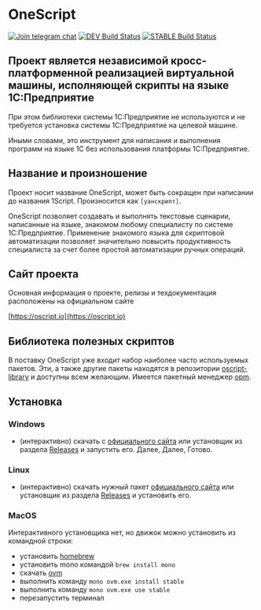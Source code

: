 # OneScript #

[![Join telegram chat](https://img.shields.io/badge/chat-telegram-blue?style=flat&logo=telegram)](https://t.me/oscript_library) [![DEV Build Status](https://build.oscript.io/buildStatus/icon?job=1Script%2Fdevelop&style=flat-square&subject=dev)](https://build.oscript.io/job/1Script/job/develop/) [![STABLE Build Status](https://build.oscript.io/buildStatus/icon?job=1Script%2Fmaster&style=flat-square&subject=stable)](https://build.oscript.io/job/1Script/job/master/)


## Проект является независимой кросс-платформенной реализацией виртуальной машины, исполняющей скрипты на языке 1С:Предприятие ##

При этом библиотеки системы 1С:Предприятие не используются и не требуется установка системы 1С:Предприятие на целевой машине.

Иными словами, это инструмент для написания и выполнения программ на языке 1С без использования платформы 1С:Предприятие.

## Название и произношение ##

Проект носит название OneScript, может быть сокращен при написании до названия 1Script. Произносится как `[уанскрипт]`.

OneScript позволяет создавать и выполнять текстовые сценарии, написанные на языке, знакомом любому специалисту по системе 1С:Предприятие. Применение знакомого языка для скриптовой автоматизации позволяет значительно повысить продуктивность специалиста за счет более простой автоматизации ручных операций.

## Сайт проекта ##

Основная информация о проекте, релизы и техдокументация расположены на официальном сайте

[https://oscript.io](https://oscript.io)

## Библиотека полезных скриптов ##

В поставку OneScript уже входит набор наиболее часто используемых пакетов. Эти, а также другие пакеты находятся в репозитории [oscript-library](https://github.com/oscript-library) и доступны всем желающим. Имеется пакетный менеджер [opm](https://github.com/oscript-library/opm).

## Установка ##

### Windows ###

- (интерактивно) скачать c [официального сайта](https://oscript.io) или установщик из раздела [Releases](https://github.com/EvilBeaver/OneScript/releases) и запустить его. Далее, Далее, Готово.

### Linux ###

- (интерактивно) скачать нужный пакет [официального сайта](https://oscript.io) или установщик из раздела [Releases](https://github.com/EvilBeaver/OneScript/releases) и установить его.

### MacOS ###

Интерактивного установщика нет, но движок можно установить из командной строки:

- установить [homebrew](https://brew.sh/index_ru)
- установить mono командой `brew install mono`
- скачать [ovm](https://github.com/oscript-library/ovm/releases)
- выполнить команду `mono ovm.exe install stable`
- выполнить команду `mono ovm.exe use stable`
- перезапустить терминал
